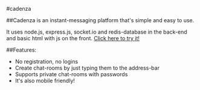 #cadenza

##Cadenza is an instant-messaging platform that's simple and easy to use.

It uses node.js, express.js, socket.io and redis-database in the back-end and basic html with js on the front.
[Click here to try it!](http://aurinkokuu.me/room/github)

##Features:

* No registration, no logins
* Create chat-rooms by just typing them to the address-bar
* Supports private chat-rooms with passwords
* It's also mobile friendly!